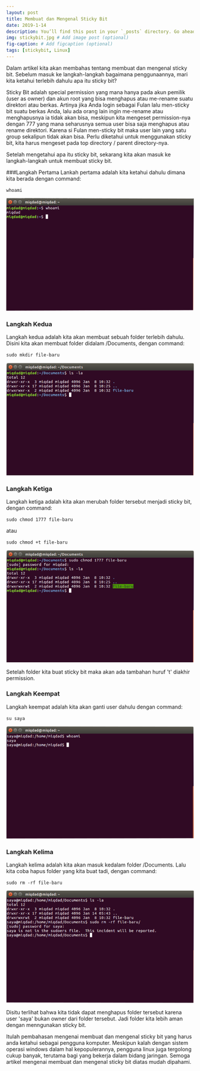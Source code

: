 ```yaml
---
layout: post 
title: Membuat dan Mengenal Sticky Bit
date: 2019-1-14
description: You’ll find this post in your `_posts` directory. Go ahead and edit it and re-build the site to see your changes. # Add post description (optional)
img: stickybit.jpg # Add image post (optional)
fig-caption: # Add figcaption (optional)
tags: [stickybit, Linux]
---
```


Dalam artikel kita akan membahas tentang membuat dan mengenal sticky bit. Sebelum masuk ke langkah-langkah bagaimana penggunaannya, mari kita ketahui terlebih dahulu apa itu sticky bit?

Sticky Bit adalah special permission yang mana hanya pada akun pemilik (user as owner) dan akun root yang bisa menghapus atau me-rename suatu direktori atau berkas. Artinya jika Anda login sebagai Fulan lalu men-sticky bit suatu berkas Anda, lalu ada orang lain ingin me-rename atau menghapusnya ia tidak akan bisa, meskipun kita mengeset permission-nya dengan 777 yang mana seharusnya semua user bisa saja menghapus atau rename direktori. Karena si Fulan men-sticky bit maka user lain yang satu group sekalipun tidak akan bisa. Perlu diketahui untuk menggunakan sticky bit, kita harus mengeset pada top directory / parent directory-nya.

Setelah mengetahui apa itu sticky bit, sekarang kita akan masuk ke langkah-langkah untuk membuat sticky bit.

###Langkah Pertama
Lankah pertama adalah kita ketahui dahulu dimana kita berada dengan command:

	whoami

<img src="/assets/img/sticky.png">

### Langkah Kedua
Langkah kedua adalah kita akan membuat sebuah folder terlebih dahulu. Disini kita akan membuat folder didalam /Documents, dengan command:

	sudo mkdir file-baru

<img src="/assets/img/sticky2.png">

### Langkah Ketiga
Langkah ketiga adalah kita akan merubah folder tersebut menjadi sticky bit, dengan command:

	sudo chmod 1777 file-baru

atau

	sudo chmod +t file-baru

<img src="/assets/img/sticky3.png">

Setelah folder kita buat sticky bit maka akan ada tambahan huruf 't' diakhir permission. 

### Langkah Keempat
Langkah keempat adalah kita akan ganti user dahulu dengan command:

	su saya

<img src="/assets/img/sticky4.png">	

### Langkah Kelima
Langkah kelima adalah kita akan masuk kedalam folder /Documents. Lalu kita coba hapus folder yang kita buat tadi, dengan command:

	sudo rm -rf file-baru

<img src="/assets/img/sticky5.png">

Disitu terlihat bahwa kita tidak dapat menghapus folder tersebut karena user 'saya' bukan owner dari folder tersebut. Jadi folder kita lebih aman dengan menngunakan sticky bit.

Itulah pembahasan mengenai membuat dan mengenal sticky bit yang harus anda ketahui sebagai pengguna komputer. Meskipun kalah dengan sistem operasi windows dalam hal kepopulerannya, pengguna linux juga tergolong cukup banyak, terutama bagi yang bekerja dalam bidang jaringan. Semoga artikel mengenai membuat dan mengenal sticky bit diatas mudah dipahami.